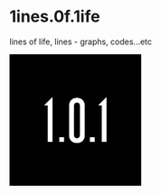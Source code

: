 # 1ines.0f.1ife
lines of life, lines - graphs, codes...etc

<img src="./logo/logo.png" alt="drawing" width="233"/>
